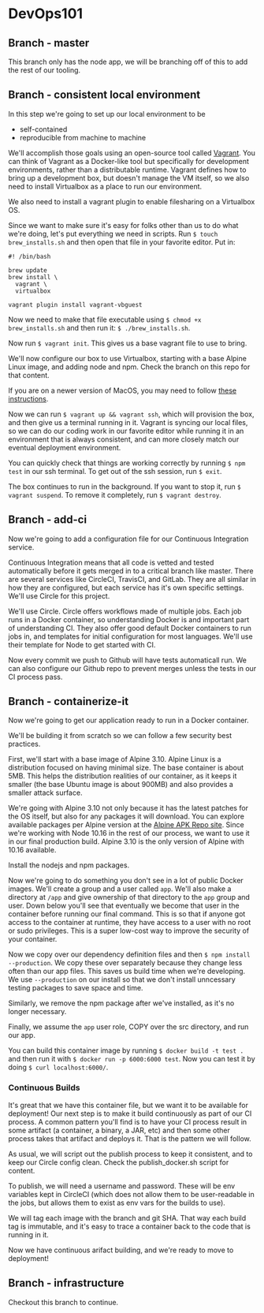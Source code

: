 # DevOps101

## Branch - master

This branch only has the node app, we will be branching off of this to add
the rest of our tooling.

## Branch - consistent local environment

In this step we're going to set up our local environment to be

* self-contained
* reproducible from machine to machine

We'll accomplish those goals using an open-source tool called [Vagrant](https://www.vagrantup.com/). You can think of Vagrant as a Docker-like tool but specifically
for development environments, rather than a distributable runtime. Vagrant defines how
to bring up a development box, but doesn't manage the VM itself, so we also need
to install Virtualbox as a place to run our environment.

We also need to install a vagrant plugin to enable filesharing on a Virtualbox OS.

Since we want to make sure it's easy for folks other than us to do what we're doing,
let's put everything we need in scripts. Run `$ touch brew_installs.sh` and then open
that file in your favorite editor. Put in:

``` shell
#! /bin/bash

brew update
brew install \
  vagrant \
  virtualbox

vagrant plugin install vagrant-vbguest
```

Now we need to make that file executable using `$ chmod +x brew_installs.sh` and then run it: `$ ./brew_installs.sh`.

Now run `$ vagrant init`. This gives us a base vagrant file to use to bring.

We'll now configure our box to use Virtualbox, starting with a base Alpine Linux image,
and adding node and npm. Check the branch on this repo for that content.

If you are on a newer version of MacOS, you may need to follow [these instructions](https://github.com/hashicorp/vagrant/issues/9567).

Now we can run `$ vagrant up && vagrant ssh`, which will provision the box, and then give us a terminal running in it. Vagrant is syncing our local files, so we can do our coding work in our favorite editor while running it in an environment that is always consistent, and can more closely match our eventual deployment environment.

You can quickly check that things are working correctly by running `$ npm test` in our ssh terminal. To get out of the ssh session, run `$ exit`.

The box continues to run in the background. If you want to stop it, run `$ vagrant suspend`. To remove it completely, run `$ vagrant destroy`.

## Branch - add-ci

Now we're going to add a configuration file for our Continuous Integration service.

Continuous Integration means that all code is vetted and tested automatically before it gets merged in to a critical branch like master. There are several services like CircleCI, TravisCI, and GitLab. They are all similar in how they are configured, but each
service has it's own specific settings. We'll use Circle for this
project.

We'll use Circle. Circle offers workflows made of multiple jobs.
Each job runs in a Docker container, so understanding Docker
is and important part of understanding CI. They also offer good
default Docker containers to run jobs in, and templates for
initial configuration for most languages. We'll use their template
for Node to get started with CI.

Now every commit we push to Github will have tests automaticall run.
We can also configure our Github repo to prevent merges unless
the tests in our CI process pass.

## Branch - containerize-it

Now we're going to get our application ready to run in a Docker container.

We'll be building it from scratch so we can follow a few security best practices.

First, we'll start with a base image of Alpine 3.10. Alpine Linux is a distribution
focused on having minimal size. The base container is about 5MB. This helps the
distribution realities of our container, as it keeps it smaller (the base Ubuntu image
is about 900MB) and also provides a smaller attack surface.

We're going with Alpine 3.10 not only because it has the latest patches for the OS itself,
but also for any packages it will download. You can explore available packages per Alpine
version at the [Alpine APK Repo site](https://pkgs.alpinelinux.org/packages). Since we're
working with Node 10.16 in the rest of our process, we want to use it in our final production
build. Alpine 3.10 is the only version of Alpine with 10.16 available.

Install the nodejs and npm packages.

Now we're going to do something you don't see in a lot of public Docker images.
We'll create a group and a user called `app`. We'll also make a directory at `/app`
and give ownership of that directory to the `app` group and user. Down below
you'll see that eventually we become that user in the container before running
our final command. This is so that if anyone got access to the container at runtime, they
have access to a user with no root or sudo privileges. This is a super low-cost way
to improve the security of your container.

Now we copy over our dependency definition files and then `$ npm install --production`.
We copy these over separately because they change less often than our app files. This
saves us build time when we're developing. We use `--production` on our install
so that we don't install unncessary testing packages to save space and time.

Similarly, we remove the npm package after we've installed, as it's no longer necessary.

Finally, we assume the `app` user role, COPY over the src directory, and run our app.

You can build this container image by running `$ docker build -t test .` and then run it
with `$ docker run -p 6000:6000 test`. Now you can test it by doing `$ curl localhost:6000/`.

### Continuous Builds

It's great that we have this container file, but we want it to be available for deployment!
Our next step is to make it build continuously as part of our CI process. A common pattern
you'll find is to have your CI process result in some artifact (a container, a binary, a JAR, etc)
and then some other process takes that artifact and deploys it. That is the pattern we will follow.

As usual, we will script out the publish process to keep it consistent, and to keep our Circle config clean.
Check the publish_docker.sh script for content.

To publish, we will need a username and password. These will be env variables kept in CircleCI (which does
not allow them to be user-readable in the jobs, but allows them to exist as env vars for the builds to use).

We will tag each image with the branch and git SHA. That way each build tag is immutable, and it's easy to
trace a container back to the code that is running in it.

Now we have continuous arifact building, and we're ready to move to deployment!

## Branch - infrastructure

Checkout this branch to continue.
